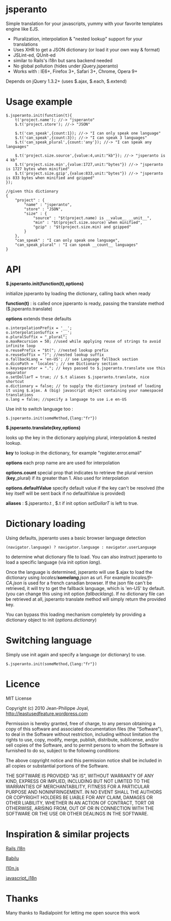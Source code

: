 jsperanto
=========

Simple translation for your javascripts, yummy with your favorite templates engine like EJS.

 * Pluralization, interpolation & "nested lookup" support for your translations
 * Uses XHR to get a JSON dictionary (or load it your own way & format)
 * JSLint-ed, QUnit-ed
 * similar to Rails's i18n but sans backend needed
 * No global pollution (hides under jQuery.jsperanto)
 * Works with : IE6+, Firefox 3+, Safari 3+, Chrome, Opera 9+

Depends on jQuery 1.3.2+ (uses $.ajax, $.each, $.extend)

Usage example
=============

	$.jsperanto.init(function(t){
	    t('project.name'); //-> "jsperanto"
		$.t('project.store'); //-> "JSON"
		
		$.t('can_speak',{count:1}); //-> "I can only speak one language"
		$.t('can_speak',{count:3}); //-> "I can speak 3 languages"
		$.t('can_speak_plural',{count:'any'}); //-> "I can speak any languages"
		
		$.t('project.size.source',{value:4,unit:"kb"}); //-> "jsperanto is 4 kb"
		$.t('project.size.min',{value:1727,unit:"bytes"}) //-> "jsperanto is 1727 bytes when minified"
		$.t('project.size.gzip',{value:833,unit:"bytes"}) //-> "jsperanto is 833 bytes when minified and gzipped"
	});

	//given this dictionary
	{
		"project" : {
			"name" : "jsperanto",
			"store" : "JSON",
			"size" : {
				"source" : "$t(project.name) is __value__ __unit__",
				"min" : "$t(project.size.source) when minified",
				"gzip" : "$t(project.size.min) and gzipped"
			}
		},
		"can_speak" : "I can only speak one language",
	 	"can_speak_plural" : "I can speak __count__ languages"
	}

API
===

**$.jsperanto.init(function(t),options)**

initialize jsperanto by loading the dictionary, calling back when ready

**function(t)** :  is called once jsperanto is ready, passing the translate method ($.jsperanto.translate)

**options** extends these defaults

	o.interpolationPrefix = '__'; 
	o.interpolationSuffix = '__';
	o.pluralSuffix = "_plural"; 
	o.maxRecursion = 50; //used while applying reuse of strings to avoid infinite loop
	o.reusePrefix = "$t("; //nested lookup prefix
	o.reuseSuffix = ")"; //nested lookup suffix
	o.fallbackLang = 'en-US'; // see Language fallback section
	o.dicoPath = 'locales'; // see Dictionary section
	o.keyseparator = "."; // keys passed to $.jsperanto.translate use this separator
	o.setDollarT = true; // $.t aliases $.jsperanto.translate, nice shortcut
	o.dictionary = false; // to supply the dictionary instead of loading it using $.ajax. A (big) javascript object containing your namespaced translations
	o.lang = false; //specify a language to use i.e en-US

Use init to switch language too :  

	$.jsperanto.init(someMethod,{lang:"fr"})

**$.jsperanto.translate(key,options)**

looks up the key in the dictionary applying plural, interpolation & nested lookup.

**key** to lookup in the dictionary, for example "register.error.email"

**options** each prop name are are used for interpolation

**options.count** special prop that indicates to retrieve the plural version (**key**_plural) if its greater than 1. Also used for interpolation

**options.defaultValue** specify default value if the key can't be resolved (the key itself will be sent back if no defaultValue is provided)

**aliases** : $.jsperanto.t , $.t if init option _setDollarT_ is left to true.

Dictionary loading
==================

Using defaults, jsperanto uses a basic browser language detection

	(navigator.language) ? navigator.language : navigator.userLanguage

to determine what dictionary file to load. You can also instruct jsperanto to load a specific language (via init option _lang_). 

Once the language is determined, jsperanto will use $.ajax to load the dictionary using _locales/**somelang**.json_ as url. For example _locales/fr-CA.json_ is used for a french canadian browser. If the json file can't be retrieved, it will try to get the fallback language, which is 'en-US' by default. (you can change this using init option _fallbacklang_). If no dictionary file can be retrieved at all, jsperanto translate method will simply return the provided key. 

You can bypass this loading mechanism completely by providing a dictionary object to init (_options.dictionary_)

Switching language
==================

Simply use init again and specify a language (or dictionary) to use.

	$.jsperanto.init(someMethod,{lang:"fr"})

Licence
=======

MIT License

Copyright (c) 2010 Jean-Philippe Joyal, <http://leastusedfeature.wordpress.com>

Permission is hereby granted, free of charge, to any person obtaining
a copy of this software and associated documentation files (the
"Software"), to deal in the Software without restriction, including
without limitation the rights to use, copy, modify, merge, publish,
distribute, sublicense, and/or sell copies of the Software, and to
permit persons to whom the Software is furnished to do so, subject to
the following conditions:

The above copyright notice and this permission notice shall be
included in all copies or substantial portions of the Software.

THE SOFTWARE IS PROVIDED "AS IS", WITHOUT WARRANTY OF ANY KIND,
EXPRESS OR IMPLIED, INCLUDING BUT NOT LIMITED TO THE WARRANTIES OF
MERCHANTABILITY, FITNESS FOR A PARTICULAR PURPOSE AND
NONINFRINGEMENT. IN NO EVENT SHALL THE AUTHORS OR COPYRIGHT HOLDERS BE
LIABLE FOR ANY CLAIM, DAMAGES OR OTHER LIABILITY, WHETHER IN AN ACTION
OF CONTRACT, TORT OR OTHERWISE, ARISING FROM, OUT OF OR IN CONNECTION
WITH THE SOFTWARE OR THE USE OR OTHER DEALINGS IN THE SOFTWARE.

Inspiration & similar projects
==============================

[Rails i18n](http://guides.rubyonrails.org/i18n.html)

[Babilu](http://tore.darell.no/posts/introducing_babilu_rails_i18n_for_your_javascript)

[l10n.js](http://github.com/eligrey/l10n.js)

[javascript_i18n](http://github.com/qoobaa/javascript_i18n)	


Thanks
======

Many thanks to Radialpoint for letting me open source this work

